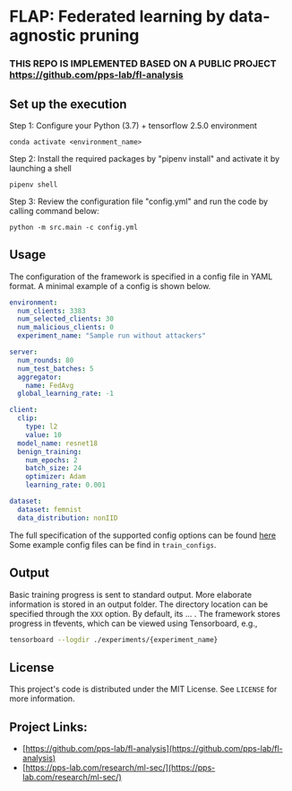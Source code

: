# FLAP: Federated learning by data-agnostic pruning

### THIS REPO IS IMPLEMENTED BASED ON A PUBLIC PROJECT https://github.com/pps-lab/fl-analysis

## Set up the execution

Step 1: Configure your Python (3.7) + tensorflow 2.5.0 environment
```commandline
conda activate <environment_name>
``` 

Step 2: Install the required packages by "pipenv install" and activate it by launching a shell 
```commandline
pipenv shell
```

Step 3: Review the configuration file "config.yml" and run the code by calling command below:
```commandline
python -m src.main -c config.yml
```

## Usage
The configuration of the framework is specified in a config file in YAML format.
A minimal example of a config is shown below.
```yaml
environment:
  num_clients: 3383
  num_selected_clients: 30
  num_malicious_clients: 0
  experiment_name: "Sample run without attackers"

server:
  num_rounds: 80
  num_test_batches: 5
  aggregator:
    name: FedAvg
  global_learning_rate: -1

client:
  clip:
    type: l2
    value: 10
  model_name: resnet18
  benign_training:
    num_epochs: 2
    batch_size: 24
    optimizer: Adam
    learning_rate: 0.001

dataset:
  dataset: femnist
  data_distribution: nonIID
```
The full specification of the supported config options can be found [here](https://pps-lab.com/fl-analysis/)
Some example config files can be find in `train_configs`.


## Output 
Basic training progress is sent to standard output.
More elaborate information is stored in an output folder.
The directory location can be specified through the `XXX` option.
By default, its ... .
The framework stores progress in tfevents, which can be viewed using Tensorboard, e.g.,
```bash
tensorboard --logdir ./experiments/{experiment_name}
```

<!-- LICENSE -->
## License

This project's code is distributed under the MIT License. See `LICENSE` for more information.


## Project Links: 
* [https://github.com/pps-lab/fl-analysis](https://github.com/pps-lab/fl-analysis)
* [https://pps-lab.com/research/ml-sec/](https://pps-lab.com/research/ml-sec/)
